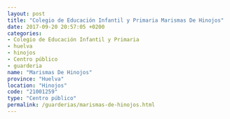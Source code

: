 ```yaml
---
layout: post
title: "Colegio de Educación Infantil y Primaria Marismas De Hinojos"
date: 2017-09-20 20:57:05 +0200
categories:
- Colegio de Educación Infantil y Primaria
- huelva
- hinojos
- Centro público
- guarderia
name: "Marismas De Hinojos"
province: "Huelva"
location: "Hinojos"
code: "21001259"
type: "Centro público"
permalink: /guarderias/marismas-de-hinojos.html
---
```

